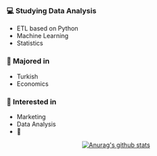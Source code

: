 ### :computer: Studying Data Analysis
+ ETL based on Python
+ Machine Learning
+ Statistics
### :pencil: Majored in
+ Turkish
+ Economics
### :star2: Interested in
+ Marketing
+ Data Analysis
+ :musical_note:


<div align=center>
	
[![Anurag's github stats](https://github-readme-stats.vercel.app/api?username=hanna-joo&show_icons=true&theme=gruvbox)](https://github.com/anuraghazra/github-readme-stats)

</div>
